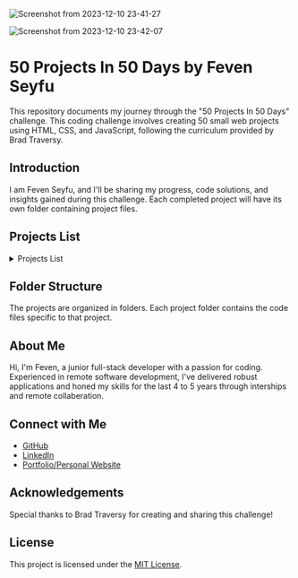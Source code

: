 ![Screenshot from 2023-12-10 23-41-27](https://github.com/FevenSeyfu/50-projects-50-day-Feven/assets/91325016/8e6640ab-4bf6-40e3-bd83-0d92767fffb7)

![Screenshot from 2023-12-10 23-42-07](https://github.com/FevenSeyfu/50-projects-50-day-Feven/assets/91325016/82e67aa6-6e46-4f3d-88cc-044b6c52a2be)
# 50 Projects In 50 Days by Feven Seyfu

This repository documents my journey through the "50 Projects In 50 Days" challenge. This coding challenge involves creating 50 small web projects using HTML, CSS, and JavaScript, following the curriculum provided by Brad Traversy.

## Introduction

I am Feven Seyfu, and I'll be sharing my progress, code solutions, and insights gained during this challenge. Each completed project will have its own folder containing project files.

## Projects List 

<details>
<summary>Projects List</summary>

### Day 1: [Expanding Cards](https://github.com/FevenSeyfu/50-projects-50-day-Feven)
- Dynamic and visually appealing card layouts with HTML, CSS, and JavaScript.A list of image cards that expand on click.
- Focus Point : CSS Transform, Transition and JS event handling

### Day 2: [Progress Steps](https://github.com/FevenSeyfu/50-projects-50-day-Feven)
- Dynamic and visually appealing circles taking track of progress in respone to button click with HTML, CSS, and JavaScript
- Focus Point : CSS Transform, Transition and JS event handling

### Day 3: [Rotating Navigation Animation](https://github.com/FevenSeyfu/50-projects-50-day-Feven)
- Rotating Navigation Animation :  A ui with close and open button with rotating animation to hide or show the Navigation menu built with HTML, CSS, and JavaScript.
- Focus point : CSS Transform and Transition

### Day 4: [Hidden Search  Widget](https://github.com/FevenSeyfu/50-projects-50-day-Feven)
- Hidden Search  Widget : A Search bar widget with transition where the search input is only visible and on focus on click and hidden on click of the icon built with HTML, CSS, and JavaScript.
- Focus point : CSS Transition and Transform

### Day 5: [Blurry Loading](https://github.com/FevenSeyfu/50-projects-50-day-Feven)
- Blurry Loading : A Blurry image loading on page reload with counting percentile built with HTML, CSS, and JavaScript.
- Focus point : CSS filter property and background image

### Day 6: [Scroll Animation](https://github.com/FevenSeyfu/50-projects-50-day-Feven)
- Scroll Animation : A scroll animation with container boxes where boxes slide to be visible on scroll, for even numbered boxes slide from left and odd from right, built with HTML, CSS, and JavaScript.
- Focus point : CSS transfrom and transition,JS on scroll event and getBoundingClientRect function

### Day 7: [Split Landing page](https://github.com/FevenSeyfu/50-projects-50-day-Feven)
- Split Landing page : A Landing page with split cards that enlarge or minimize on hover with smooth transitions, built with HTML, CSS, and JavaScript.
- Focus point : CSS transfrom and transition,JS mouseenter and mouseleave events

### Day 8: [Form Wave Animation](https://github.com/FevenSeyfu/50-projects-50-day-Feven)
- Form Wave Animation : A login form ui that creates wavy animation and change colors of the labels when input field is active or in focus, built with HTML, CSS, and JavaScript.
- Focus point : CSS transfrom and transition,HTML form

### Day 9: [Sound Board](https://github.com/FevenSeyfu/50-projects-50-day-Feven)
- Sound Board : A clickable card that plays an audio depending on the clicked sound name, built with HTML, CSS, and JavaScript.
- Focus point : HTML audio element, JS event handling and play()

### Day 10: [Dad Jokes](https://github.com/FevenSeyfu/50-projects-50-day-Feven)
- Dad Jokes: An app that fetches and displays random jokes from an api with a click of a button , built with HTML, CSS, and JavaScript.
- Focus point : Javascript -event handling, Api call, Fetch()

### Day 11: [Event KeyCodes](https://github.com/FevenSeyfu/50-projects-50-day-Feven)
- Event KeyCodes: A mini app when key press that renders details of Key like the key,key code(numerical) and key code for the pressed key, built with HTML, CSS, and JavaScript.
- Focus point : Javascript -event handling on key down, html-small element

### Day 12: [FAQ Collapse](https://github.com/FevenSeyfu/50-projects-50-day-Feven)
- FAQ Collapse: A mini app that display FAQ with a toggle button to hide and expand details, built with HTML, CSS, and JavaScript.
- Focus point : Javascript Event Handler, HTML and css-toggle,  fontawesome icons

### Day 13: [Random Choice Picker](https://github.com/FevenSeyfu/50-projects-50-day-Feven)
- Random Choice Picker : A mini project that creats tags from input separate each tag when encounter comma,and picks random tag on inter, built with HTML, CSS, and JavaScript.
- Focus point : Javascript Event Handler(keyup),asynch with setInterval(),setTimeout() HTML and css-style spans

### Day 14: [Animated Navigation](https://github.com/FevenSeyfu/50-projects-50-day-Feven)
- Animated Navigation : A  Nav bar that is active or hidden on a click of a button with cool animation to for transition, built with HTML, CSS, and JavaScript.
- Focus point : Javascript Event Handler(click) and toggel class,HTML and css-animation with transition and transformations

### Day 15: [Incrementing Counter](https://github.com/FevenSeyfu/50-projects-50-day-Feven)
- Incrementing Counter : A UI to diplay social media counts with an incrementing counter starting from zero to total, built with HTML, CSS, and JavaScript.
- Focus point : Javascript incementing counter,font awesome Icons

### Day 16: [Drink Water](https://github.com/FevenSeyfu/50-projects-50-day-Feven)
- Drink Water : A mini app to track water in take with a click of a button, built with HTML, CSS, and JavaScript.
- Focus point : Javascript event handling,CSS shapes with border

### Day 18: [Background Slider](https://github.com/FevenSeyfu/50-projects-50-day-Feven)
- Background Slider: A UI with background image and a slider to view the focused image, with a left and righ arrow click can slide between images, built with HTML, CSS, and JavaScript.
- Focus point : Javascript event handling,CSS background image and cover, psudo-element before

### Day 19: [Theme Clock](https://github.com/FevenSeyfu/50-projects-50-day-Feven)
- Theme Clock: A simple app that displays time and date with both digital and analogy clock integrated with toggle button to change theme to light/ dark on click, built with HTML, CSS, and JavaScript.
- Focus point : Javascript event handling,Date(),CSS-changing theme

### Day 20: [Button Ripple Effect](https://github.com/FevenSeyfu/50-projects-50-day-Feven)
- Button Ripple Effect: A simple ui with centered button, on click button has ripple effect, built with HTML, CSS, and JavaScript.
- Focus point : Javascript event handling,CSS-animation

### Day 21: [Drag and Drop](https://github.com/FevenSeyfu/50-projects-50-day-Feven)
- Drag and drop: A simple UI with 5 boxes and drag and drop images from box to box , built with HTML, CSS, and JavaScript.
- Focus point : HTML -drag and Drop ,Javascript event handling and class,CSS-background image

### Day 22: [Drawing APP](https://github.com/FevenSeyfu/50-projects-50-day-Feven)
- Drawing APP: A mini app with simple ui that has canvas to draw on and functional operators to increase/decrease stroke size,change color and clear all, built with HTML, CSS, and JavaScript.
- Focus point : HTML-Canvas,Javascript event handling and getContext(),drwing,circle and lines

### Day 23: [Kinatic Loader](https://github.com/FevenSeyfu/50-projects-50-day-Feven)
- kinatic Loader: A loading animation with triangles rotating in degree,built with HTML, CSS.
- Focus point : CSS Animation,keyframe

### Day 24: [Content Placeholder](https://github.com/FevenSeyfu/50-projects-50-day-Feven)
- Content Placeholder: A user decription card with background placeholder animation diplayed while content loads ,built with HTML, CSS.
- Focus point : CSS Animation,keyframe and animating backbround position

### Day 25: [Sticky Navigations](https://github.com/FevenSeyfu/50-projects-50-day-Feven)
- Sticky Navigation: A single page site with sticky navigation that changes color on scroll ,built with HTML, CSS.
- Focus point : JS: event handling scroll,CSS-Backgound image,cover
</details>

## Folder Structure

The projects are organized in folders. Each project folder contains the code files specific to that project.

## About Me

Hi, I'm Feven, a junior full-stack developer with a passion for coding. Experienced in remote software development, I've delivered robust applications and honed my skills for the last 4 to 5 years through interships and remote collaberation. 

## Connect with Me

- [GitHub](https://github.com/FevenSeyfu)
- [LinkedIn](https://www.linkedin.com/in/fevenseyfu/)
- [Portfolio/Personal Website](https://fevenseyfu.github.io/Feven-portfolio-v1/)

## Acknowledgements

Special thanks to Brad Traversy for creating and sharing this challenge!

## License

This project is licensed under the [MIT License](LICENSE).
